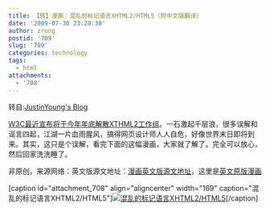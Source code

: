 ```yaml
---
title: 【转】漫画：混乱的标记语言XHTML2/HTML5（附中文版翻译）
date: '2009-07-30 23:28:30'
author: zrong
postid: '709'
slug: '709'
categories: technology
tags:
  - html
attachments:
  - '708'
---
```


转自:[JustinYoung's
Blog](http://www.cnblogs.com/JustinYoung/archive/2009/07/30/misunderstanding-markup-xhtml-2-comic-strip.html)

[W3C最近宣布将于今年年底解散XTHML2工作组](http://www.w3.org/News/2009#item119)。一石激起千层浪，很多误解和谣言四起，江湖一片血雨腥风，搞得网页设计师人人自危，好像世界末日即将到来。其实，这只是个误解，看完下面的这幅漫画，大家就了解了。完全可以放心，然后回家洗洗睡了。

非原创，来源网络：英文版源文地址：[漫画英文版源文地址](http://www.smashingmagazine.com/2009/07/29/misunderstanding-markup-xhtml-2-comic-strip/)，这里是[英文原版漫画](http://downloads.cnblogs.com/justinyoung/articleIMG/2009/comicXHTML2_eng.jpg)  
<!--more-->  
[caption id="attachment\_708" align="aligncenter" width="169"
caption="混乱的标记语言XHTML2/HTML5"][![混乱的标记语言XHTML2/HTML5](/uploads/2009/07/comicXHTML2.jpg "comicXHTML2")](/uploads/2009/07/comicXHTML2.jpg)[/caption]

